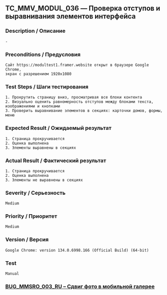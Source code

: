 ## TC_MMV_MODUL_036 — Проверка отступов и выравнивания элементов интерфейса

### Description / Описание
    -

### Preconditions / Предусловия
    Сайт https://modultest1.framer.website открыт в браузере Google Chrome,
    экран с разрешением 1920x1080

### Test Steps / Шаги тестирования
    1. Прокрутить страницу вниз, просматривая все блоки контента
    2. Визуально оценить равномерность отступов между блоками текста, изображениями и кнопками
    3. Проверить выравнивание элементов в секциях: карточки домов, формы, меню

### Expected Result / Ожидаемый результат
    1. Страница прокручивается
    2. Оценка выполнена
    3. Элементы выравнены в секциях

### Actual Result / Фактический результат
    1. Страница прокручивается
    2. Оценка выполнена
    3. Элементы не выравнены в секциях

### Severity / Серьезность
    Medium

### Priority / Приоритет
    Medium

### Version / Версия
    Google Chrome: version 134.0.6998.166 (Official Build) (64-bit)

### Test
    Manual

### [BUG_MMSRO_003_RU – Сдвиг фото в мобильной галерее](../../bug_reports/BUG_MMSRO_003_RU.md)